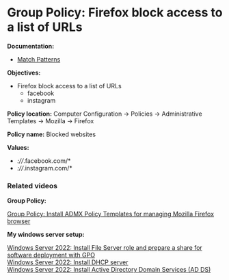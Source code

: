 # Group Policy: Firefox block access to a list of URLs

<b>Documentation:</b>

* [Match Patterns](https://developer.mozilla.org/en-US/docs/Mozilla/Add-ons/WebExtensions/Match_patterns)

<b>Objectives:</b>

* Firefox block access to a list of URLs
    * facebook
    * instagram

<b>Policy location:</b> Computer Configuration -> Policies -> Administrative Templates -> Mozilla -> Firefox

<b>Policy name:</b> Blocked websites

<b>Values:</b>

* *://*.facebook.com/*
* *://*.instagram.com/*

### Related videos

<b>Group Policy:</b> <br />

[Group Policy: Install ADMX Policy Templates for managing Mozilla Firefox browser](https://youtu.be/CWpt81mB_8E)

<b>My windows server setup:</b> <br />

[Windows Server 2022: Install File Server role and prepare a share for software deployment with GPO](https://youtu.be/jEWSdC2qwyA) <br />
[Windows Server 2022: Install DHCP server](https://youtu.be/8n0MD9stQis) <br />
[Windows Server 2022: Install Active Directory Domain Services (AD DS)](https://youtu.be/1cYewbW3Tl0) <br />